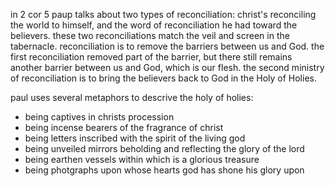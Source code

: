 in 2 cor 5 paup talks about two types of reconciliation: christ's reconciling the
world to himself, and the word of reconciliation he had toward the believers. these
two reconciliations match the veil and screen in the tabernacle. reconciliation is to remove the barriers between us and God. the first reconciliation
removed part of the barrier, but there still remains another barrier between us and God,
which is our flesh. the second ministry of reconciliation is to bring the believers back to
God in the Holy of Holies.

paul uses several metaphors to descrive the holy of holies:
- being captives in christs procession
- being incense bearers of the fragrance of christ
- being letters inscribed with the spirit of the living god
- being unveiled mirrors beholding and reflecting the glory of the lord
- being earthen vessels within which is a glorious treasure
- being photgraphs upon whose hearts god has shone his glory upon

